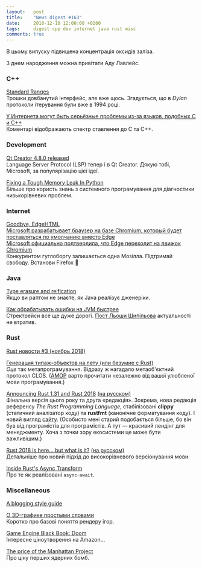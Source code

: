 ```yaml
---
layout:   post
title:    "News digest #163"
date:     2018-12-10 12:00:00 +0200
tags:     digest cpp dev internet java rust misc
comments: true
---
```


В цьому випуску підвищена концентрація оксидів заліза.

З днем народження можна привітати Аду Лавлейс.

### C++

[Standard Ranges](http://ericniebler.com/2018/12/05/standard-ranges/)<br/>
Трошки довбанутий інтерфейс, але вже щось. Згадується, що в _Dylan_ протоколи ітерування були вже в 1994 році.

[У Интернета могут быть серьёзные проблемы из-за языков, подобных C и C++](https://habr.com/post/432502/)<br/>
Коментарі відображають спектр ставлення до C та C++.

### Development

[Qt Creator 4.8.0 released](http://blog.qt.io/blog/2018/12/06/qt-creator-4-8-0-released/)<br/>
Language Server Protocol (LSP) тепер і в Qt Creator. Дякую тобі, Microsoft, за популярізацію цієї ідеї.

[Fixing a Tough Memory Leak In Python](https://info.cloudquant.com/2018/12/numpyleaks/)<br/>
Більше про користь знань з системного програмування для діагностики низькорівневих проблем.

### Internet

[Goodbye, EdgeHTML](https://blog.mozilla.org/blog/2018/12/06/goodbye-edge/)<br/>
[Microsoft разрабатывает браузер на базе Chromium, который будет поставляться по умолчанию вместо Edge](https://habr.com/company/crossover/blog/432002/)<br/>
[Microsoft официально подтвердила, что Edge переходит на движок Chromium](https://habr.com/post/432372/)<br/>
Конкурентом гуглоборгу залишається одна Мозілла. Підтримай свободу. Встанови Firefox 🦊

### Java

[Type erasure and reification](https://eli.thegreenplace.net/2018/type-erasure-and-reification/)<br/>
Якщо ви раптом не знаєте, як Java реалізує дженеріки.

[Как обрабатывать ошибки на JVM быстрее](https://habr.com/post/431586/)<br/>
Стректрейси все ще дуже дорогі. [Пост Льоши Шипільова](https://shipilev.net/blog/2014/exceptional-performance/) актуальності не втратив.

### Rust

[Rust новости #3 (ноябрь 2018)](https://habr.com/post/432250/)

[Генерация типаж-объектов на лету (или безумие с Rust)](https://habr.com/post/432202/)<br/>
_Оце_ так метапрограмування. Відразу ж нагадало метаоб'єктний протокол CLOS. ([AMOP](https://mitpress.mit.edu/books/art-metaobject-protocol) варто прочитати незалежно від вашої улюбленої мови програмування.)

[Announcing Rust 1.31 and Rust 2018](https://blog.rust-lang.org/2018/12/06/Rust-1.31-and-rust-2018.html) [(на русском)](https://habr.com/post/432640/)<br/>
Фінальна версія цього року та друга «редакція». Зокрема, нова редакція референсу _The Rust Programming Language_, стабілізовані **clippy** (статичний аналізатор коду) та **rustfmt** (канонічне форматування коду). І новий вигляд [сайту](https://www.rust-lang.org/). (Особисто мені старий подобається більше, бо він був від програмістів для програмістів. А тут — красивий лендінг для менеджменту. Хоча з точки зору екосистеми це може бути важливішим.)

[Rust 2018 is here… but what is it?](https://hacks.mozilla.org/2018/12/rust-2018-is-here/) [(на русском)](https://habr.com/post/432564/)<br/>
Детальніше про новий підхід до високорівневого версіонування мови.

[Inside Rust's Async Transform](https://blag.nemo157.com/2018/12/09/inside-rusts-async-transform.html)<br/>
Про те як реалізовані `async`-`await`.

### Miscellaneous

[A blogging style guide](https://robertheaton.com/2018/12/06/a-blogging-style-guide/)

[О 3D-графике простыми словами ](https://habr.com/post/430930/)<br/>
Коротко про базові поняття рендеру ігор.

[Game Engine Black Book: Doom](http://fabiensanglard.net/gebbdoom/)<br/>
Інтересне ціноутворення на Amazon...

[The price of the Manhattan Project](http://blog.nuclearsecrecy.com/2013/05/17/the-price-of-the-manhattan-project/)<br/>
Про ціну перших ядерних бомб.
